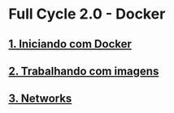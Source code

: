 # Full Cycle 2.0 - Docker

## [1. Iniciando com Docker](docs/01-iniciando-com-docker.md)
## [2. Trabalhando com  imagens](docs/02-trabalhando-com-imagens.md)
## [3. Networks](docs/03-networks.md)

          